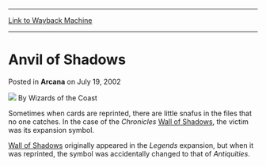 
---
[Link to Wayback Machine](https://web.archive.org/web/20210429025810/https://magic.wizards.com/en/articles/archive/arcana/anvil-shadows-2002-07-19)

[_metadata_:author]:- "Wizards of the Coast"
[_metadata_:description]:- "Sometimes when cards are reprinted, there are little snafus in the files that no one catches. In the case of the Chronicles Wall of Shadows, the victim was its expansion symbol.Wall of Shadows originally appeared in the Legends expansion, but when it was reprinted, the symbol was accidentally changed to that of Antiquities."
[_metadata_:generator]:- "Drupal 7 (http://drupal.org)"
[_metadata_:node]:- "602496"
[_metadata_:publish_date]:- "2002-07-19"
[_metadata_:source]:- "div-main-content"
[_metadata_:title]:- "Anvil of Shadows"
[_metadata_:wayback_capture_timestamp]:- "2021-04-29 02:58:10"
[_metadata_:wayback_raw_url]:- "https://web.archive.org/web/20210429025810id_/https://magic.wizards.com/en/articles/archive/arcana/anvil-shadows-2002-07-19"
[_metadata_:wayback_url]:- "https://magic.wizards.com/en/articles/archive/arcana/anvil-shadows-2002-07-19"
---


Anvil of Shadows
================



 Posted in **Arcana**
 on July 19, 2002 






![](https://media.magic.wizards.com/styles/auth_small/public/images/person/wizards_author.jpg)
By Wizards of the Coast











Sometimes when cards are reprinted, there are little snafus in the files that no one catches. In the case of the *Chronicles* [Wall of Shadows](http://gatherer.wizards.com/Pages/Card/Details.aspx?name=Wall+of+Shadows), the victim was its expansion symbol.

[Wall of Shadows](http://gatherer.wizards.com/Pages/Card/Details.aspx?name=Wall+of+Shadows) originally appeared in the *Legends* expansion, but when it was reprinted, the symbol was accidentally changed to that of *Antiquities*.







